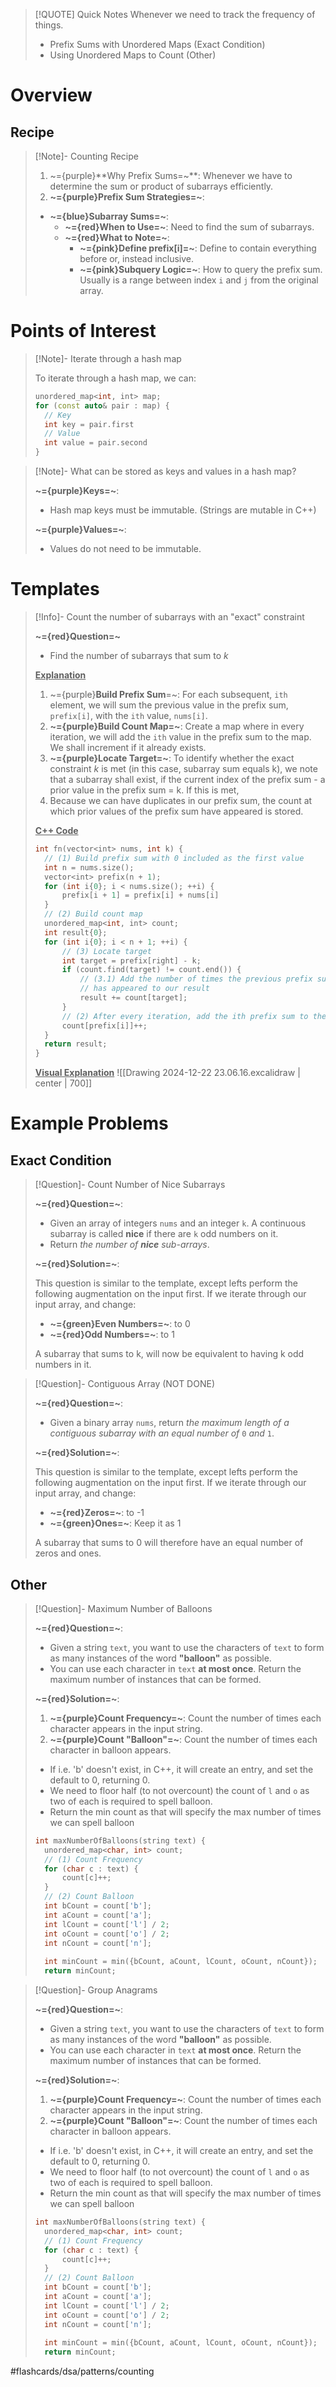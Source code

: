 > [!QUOTE] Quick Notes
> Whenever we need to track the frequency of things.
> * Prefix Sums with Unordered Maps (Exact Condition)
> * Using Unordered Maps to Count (Other)

# Overview
## Recipe

>[!Note]- Counting Recipe
> <!-- Multiline -->
>1. ~={purple}**Why Prefix Sums=~**: Whenever we have to determine the sum or product of subarrays efficiently.
>2. **~={purple}Prefix Sum Strategies=~**:
>* **~={blue}Subarray Sums=~**:
>	* **~={red}When to Use=~**: Need to find the sum of subarrays.
>	* **~={red}What to Note=~**:
>		* **~={pink}Define prefix[i]=~**: Define to contain everything before or, instead inclusive.
>		* **~={pink}Subquery Logic=~**: How to query the prefix sum. Usually is a range between index `i` and `j` from the original array.

# Points of Interest

>[!Note]- Iterate through a hash map
> <!-- Multiline -->
>To iterate through a hash map, we can:
>```cpp
>unordered_map<int, int​> map;
>for (const auto& pair : map) {
>	// Key
>	int key = pair.first
>	// Value
>	int value = pair.second
>}
>```

>[!Note]- What can be stored as keys and values in a hash map?
> <!-- Multiline -->
> **~={purple}Keys=~**:
> * Hash map keys must be immutable. (Strings are mutable in C++)
>
> **~={purple}Values=~**:
> * Values do not need to be immutable.

# Templates

>[!Info]- Count the number of subarrays with an "exact" constraint
><!-- Multiline -->
>**~={red}Question=~**
>* Find the number of subarrays that sum to $k$
>
><u>**Explanation**</u>
>1. ~={purple}**Build Prefix Sum**=~: For each subsequent, `ith` element, we will sum the previous value in the prefix sum, `prefix[i]`, with the `ith` value, `nums[i]`.
>2. **~={purple}Build Count Map=~**: Create a map where in every iteration, we will add the `ith` value in the prefix sum to the map. We shall increment if it already exists.
>3. **~={purple}Locate Target=~**: To identify whether the exact constraint $k$ is met (in this case, subarray sum equals k), we note that a subarray shall exist, if the current index of the prefix sum - a prior value in the prefix sum = k. If this is met, 
>	1. Because we can have duplicates in our prefix sum, the count at which prior values of the prefix sum have appeared is stored.
>
><u>**C++ Code**</u>
>```cpp
>int fn(vector<int​> nums, int k) {
>	// (1) Build prefix sum with 0 included as the first value
>	int n = nums.size();
>	vector<int​> prefix(n + 1);
>	for (int i{0}; i < nums.size(); ++i) {
>		prefix[i + 1] = prefix[i] + nums[i]
>	}
>	// (2) Build count map
>	unordered_map<int, int​> count;
>	int result{0};
>	for (int i{0}; i < n + 1; ++i) {
>		// (3) Locate target
>		int target = prefix[right] - k;
>		if (count.find(target) != count.end()) {
>			// (3.1) Add the number of times the previous prefix sum
>			// has appeared to our result
>			result += count[target];
>		}
>		// (2) After every iteration, add the ith prefix sum to the map
>		count[prefix[i]]++;
>	}
>	return result;
>}
>```
><u>**Visual Explanation**</u>
> ![[Drawing 2024-12-22 23.06.16.excalidraw | center | 700]]

# Example Problems
## Exact Condition

> [!Question]- Count Number of Nice Subarrays
> <!-- Multiline -->
> **~={red}Question=~**:
> * Given an array of integers `nums` and an integer `k`. A continuous subarray is called **nice** if there are `k` odd numbers on it.
> * Return _the number of **nice** sub-arrays_.
>
>**~={red}Solution=~**:
>
>This question is similar to the template, except lefts perform the following augmentation on the input first. If we iterate through our input array, and change:
>* **~={green}Even Numbers=~**: to 0
>* **~={red}Odd Numbers=~**: to 1
>
>A subarray that sums to k, will now be equivalent to having k odd numbers in it.

> [!Question]- Contiguous Array (NOT DONE)
> <!-- Multiline -->
> **~={red}Question=~**:
> * Given a binary array `nums`, return _the maximum length of a contiguous subarray with an equal number of_ `0` _and_ `1`.
>
>**~={red}Solution=~**:
>
>This question is similar to the template, except lefts perform the following augmentation on the input first. If we iterate through our input array, and change:
>* **~={red}Zeros=~**: to -1
>* **~={green}Ones=~**: Keep it as 1
>
>A subarray that sums to 0 will therefore have an equal number of zeros and ones.

## Other

> [!Question]- Maximum Number of Balloons
> <!-- Multiline -->
> **~={red}Question=~**:
> * Given a string `text`, you want to use the characters of `text` to form as many instances of the word **"balloon"** as possible.
> * You can use each character in `text` **at most once**. Return the maximum number of instances that can be formed.
>
>**~={red}Solution=~**:
>
>1. **~={purple}Count Frequency=~**: Count the number of times each character appears in the input string.
>2. **~={purple}Count "Balloon"=~**: Count the number of times each character in balloon appears.
>* If i.e. 'b' doesn't exist, in C++, it will create an entry, and set the default to 0, returning 0.
>* We need to floor half (to not overcount) the count of `l` and `o` as two of each is required to spell balloon.
>* Return the min count as that will specify the max number of times we can spell balloon
>
>```cpp
>int maxNumberOfBalloons(string text) {
>	unordered_map<char, int> count;
>	// (1) Count Frequency
>	for (char c : text) {
>		count[c]++;
>	}
>	// (2) Count Balloon
>	int bCount = count['b'];
>	int aCount = count['a'];
>	int lCount = count['l'] / 2;
>	int oCount = count['o'] / 2;
>	int nCount = count['n'];
>	
>	int minCount = min({bCount, aCount, lCount, oCount, nCount});
>	return minCount;
>```

> [!Question]- Group Anagrams
> <!-- Multiline -->
> **~={red}Question=~**:
> * Given a string `text`, you want to use the characters of `text` to form as many instances of the word **"balloon"** as possible.
> * You can use each character in `text` **at most once**. Return the maximum number of instances that can be formed.
>
>**~={red}Solution=~**:
>
>1. **~={purple}Count Frequency=~**: Count the number of times each character appears in the input string.
>2. **~={purple}Count "Balloon"=~**: Count the number of times each character in balloon appears.
>* If i.e. 'b' doesn't exist, in C++, it will create an entry, and set the default to 0, returning 0.
>* We need to floor half (to not overcount) the count of `l` and `o` as two of each is required to spell balloon.
>* Return the min count as that will specify the max number of times we can spell balloon
>
>```cpp
>int maxNumberOfBalloons(string text) {
>	unordered_map<char, int> count;
>	// (1) Count Frequency
>	for (char c : text) {
>		count[c]++;
>	}
>	// (2) Count Balloon
>	int bCount = count['b'];
>	int aCount = count['a'];
>	int lCount = count['l'] / 2;
>	int oCount = count['o'] / 2;
>	int nCount = count['n'];
>	
>	int minCount = min({bCount, aCount, lCount, oCount, nCount});
>	return minCount;
>```


#flashcards/dsa/patterns/counting
